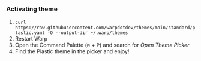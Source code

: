 ### Activating theme

1. `curl https://raw.githubusercontent.com/warpdotdev/themes/main/standard/plastic.yaml -O --output-dir ~/.warp/themes`
2. Restart Warp
3. Open the Command Palette (<kbd>⌘</kbd> + <kbd>P</kbd>) and search for _Open
   Theme Picker_
4. Find the Plastic theme in the picker and enjoy!
